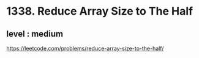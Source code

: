 # 1338. Reduce Array Size to The Half
## level : medium
https://leetcode.com/problems/reduce-array-size-to-the-half/
